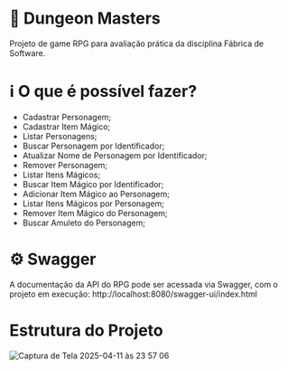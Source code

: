 # 🏹 Dungeon Masters
Projeto de game RPG para avaliação prática da disciplina Fábrica de Software.

# ℹ️ O que é possível fazer?
- Cadastrar Personagem;
- Cadastrar Item Mágico;
- Listar Personagens;
- Buscar Personagem por Identificador;
- Atualizar Nome de Personagem por Identificador;
- Remover Personagem;
- Listar Itens Mágicos;
- Buscar Item Mágico por Identificador;
- Adicionar Item Mágico ao Personagem;
- Listar Itens Mágicos por Personagem;
- Remover Item Mágico do Personagem;
- Buscar Amuleto do Personagem;

# ⚙️ Swagger
A documentação da API do RPG pode ser acessada via Swagger, com o projeto em execução: http://localhost:8080/swagger-ui/index.html

# Estrutura do Projeto
![Captura de Tela 2025-04-11 às 23 57 06](https://github.com/user-attachments/assets/d02d8f20-083a-470d-98cd-28e042e2b24e)
